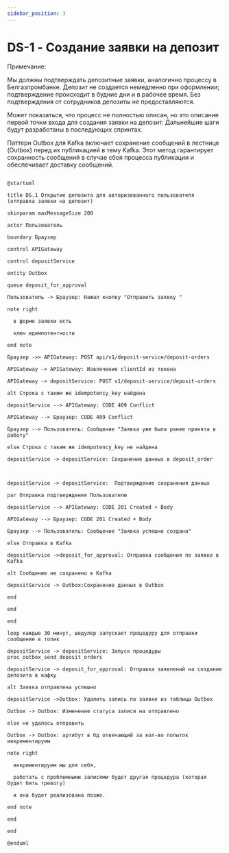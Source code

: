 ```yaml
---
sidebar_position: 3
---
```


# DS-1 - Создание заявки на депозит

Примечание:

Мы должны подтверждать депозитные заявки, аналогично процессу в Белгазпромбанке. Депозит не создается немедленно при оформлении; подтверждение происходит в будние дни и в рабочее время. Без подтверждения от сотрудников депозиты не предоставляются.

Может показаться, что процесс не полностью описан, но это описание первой точки входа для создания заявки на депозит. Дальнейшие шаги будут разработаны в последующих спринтах.

Паттерн Outbox для Kafka включает сохранение сообщений в лестнице (Outbox) перед их публикацией в тему Kafka. Этот метод гарантирует сохранность сообщений в случае сбоя процесса публикации и обеспечивает доставку сообщений.




```plantuml

@startuml

title DS.1 Открытие депозита для авторизованного пользователя (отправка заявки на депозит)

skinparam maxMessageSize 200

actor Пользователь

boundary Браузер

control APIGateway

control depositService

entity Outbox

queue deposit_for_approval

Пользователь -> Браузер: Нажал кнопку "Отправить заявку "

note right

  в форме заявки есть

  ключ идемпотентности

end note

Браузер ->> APIGateway: POST api/v1/deposit-service/deposit-orders

APIGateway -> APIGateway: Извлечение clientId из токена

APIGateway -> depositService: POST v1/deposit-service/deposit-orders

alt Строка с таким же idempotency_key найдена

depositService --> APIGateway: CODE 409 Conflict

APIGateway --> Браузер: CODE 409 Conflict  

Браузер --> Пользователь: Сообщение "Заявка уже была ранее принята в работу"

else Строка с таким же idempotency_key не найдена

depositService -> depositService: Сохранение данных в deposit_order



depositService -> depositService:  Подтверждение сохранения данных

par Отправка подтверждения Пользователю

depositService --> APIGateway: CODE 201 Created + Body

APIGateway --> Браузер: CODE 201 Created + Body

Браузер --> Пользователь: Сообщение "Заявка успешно создана"

else Отправка в Kafka

depositService ->deposit_for_approval: Отправка сообщения по заявке в Kafka

alt Сообщение не сохранено в Kafka

depositService -> Outbox:Сохранение данных в Outbox

end

end

end

loop каждые 30 минут, шедулер запускает процедуру для отправки сообщение в топик

depositService -> depositService: Запуск процедуры proc_outbox_send_deposit_orders

depositService -> deposit_for_approval: Отправка заявлений на создание депозита в кафку

alt Заявка отправлена успешно

depositService ->Outbox: Удалить запись по заявке из таблицы Outbox

Outbox -> Outbox: Изменение статуса записи на отправлено

else не удалось отправить

Outbox -> Outbox: артибут в бд отвечающий за кол-во попыток инкрементируем

note right

  инкрементируем мы для себя,

  работать с проблемными записями будет другая процедура (которая будет бить тревогу)

  и она будет реализована позже.

end note

end

end

@enduml

```

